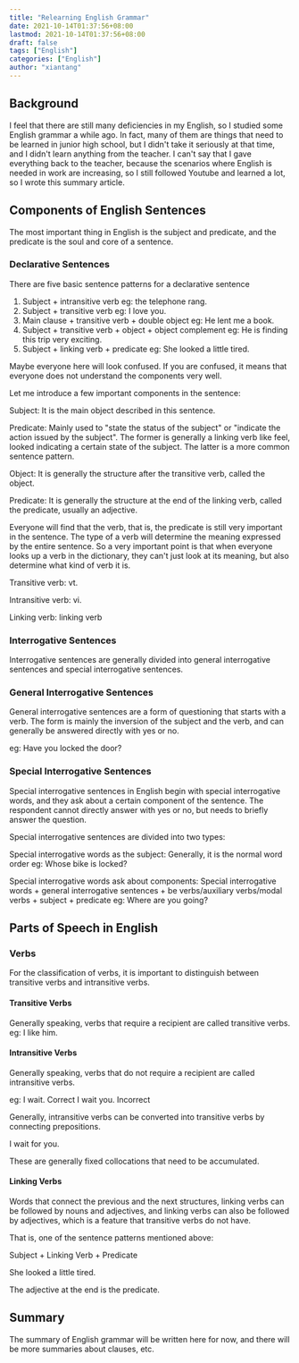 ```yaml
---
title: "Relearning English Grammar"
date: 2021-10-14T01:37:56+08:00
lastmod: 2021-10-14T01:37:56+08:00
draft: false
tags: ["English"]
categories: ["English"]
author: "xiantang"
---
```



## Background

I feel that there are still many deficiencies in my English, so I studied some English grammar a while ago. In fact, many of them are things that need to be learned in junior high school, but I didn't take it seriously at that time, and I didn't learn anything from the teacher. I can't say that I gave everything back to the teacher, because the scenarios where English is needed in work are increasing, so I still followed Youtube and learned a lot, so I wrote this summary article.

## Components of English Sentences

The most important thing in English is the subject and predicate, and the predicate is the soul and core of a sentence.

### Declarative Sentences

There are five basic sentence patterns for a declarative sentence

1. Subject + intransitive verb eg: the telephone rang.
2. Subject + transitive verb eg: I love you.
3. Main clause + transitive verb + double object eg: He lent me a book.
4. Subject + transitive verb + object + object complement eg: He is finding this trip very exciting.
5. Subject + linking verb + predicate eg: She looked a little tired.

Maybe everyone here will look confused. If you are confused, it means that everyone does not understand the components very well.

Let me introduce a few important components in the sentence:

Subject: It is the main object described in this sentence.

Predicate: Mainly used to "state the status of the subject" or "indicate the action issued by the subject". The former is generally a linking verb like feel, looked indicating a certain state of the subject. The latter is a more common sentence pattern.

Object: It is generally the structure after the transitive verb, called the object.

Predicate: It is generally the structure at the end of the linking verb, called the predicate, usually an adjective.

Everyone will find that the verb, that is, the predicate is still very important in the sentence. The type of a verb will determine the meaning expressed by the entire sentence. So a very important point is that when everyone looks up a verb in the dictionary, they can't just look at its meaning, but also determine what kind of verb it is.

Transitive verb: vt.

Intransitive verb: vi.

Linking verb: linking verb

### Interrogative Sentences

Interrogative sentences are generally divided into general interrogative sentences and special interrogative sentences.

### General Interrogative Sentences

General interrogative sentences are a form of questioning that starts with a verb. The form is mainly the inversion of the subject and the verb, and can generally be answered directly with yes or no.

eg: Have you locked the door?

### Special Interrogative Sentences

Special interrogative sentences in English begin with special interrogative words, and they ask about a certain component of the sentence. The respondent cannot directly answer with yes or no, but needs to briefly answer the question.

Special interrogative sentences are divided into two types:

Special interrogative words as the subject: Generally, it is the normal word order eg: Whose bike is locked?

Special interrogative words ask about components: Special interrogative words + general interrogative sentences + be verbs/auxiliary verbs/modal verbs + subject + predicate eg: Where are you going?

## Parts of Speech in English

### Verbs

For the classification of verbs, it is important to distinguish between transitive verbs and intransitive verbs.

#### Transitive Verbs

Generally speaking, verbs that require a recipient are called transitive verbs.
eg: I like him.

#### Intransitive Verbs

Generally speaking, verbs that do not require a recipient are called intransitive verbs.

eg: I wait. Correct  I wait you. Incorrect

Generally, intransitive verbs can be converted into transitive verbs by connecting prepositions.

I wait for you.

These are generally fixed collocations that need to be accumulated.

#### Linking Verbs

Words that connect the previous and the next structures, linking verbs can be followed by nouns and adjectives, and linking verbs can also be followed by adjectives, which is a feature that transitive verbs do not have.

That is, one of the sentence patterns mentioned above:

Subject + Linking Verb + Predicate

She looked a little tired.

The adjective at the end is the predicate.

## Summary

The summary of English grammar will be written here for now, and there will be more summaries about clauses, etc.
